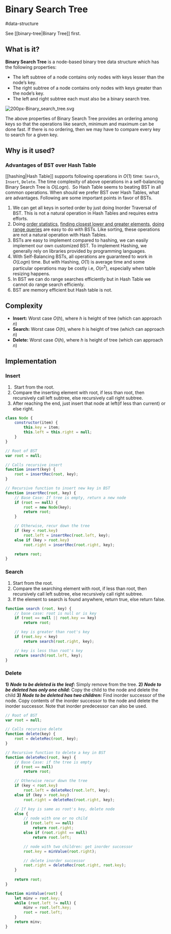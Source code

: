 # Binary Search Tree
#data-structure 

See [[binary-tree|Binary Tree]] first.

## What is it?
**Binary Search Tree** is a node-based binary tree data structure which has the following properties:

- The left subtree of a node contains only nodes with keys lesser than the node’s key.
- The right subtree of a node contains only nodes with keys greater than the node’s key.
- The left and right subtree each must also be a binary search tree.

![200px-Binary_search_tree.svg](https://media.geeksforgeeks.org/wp-content/uploads/BSTSearch.png "Click to enlarge")

The above properties of Binary Search Tree provides an ordering among keys so that the operations like search, minimum and maximum can be done fast. If there is no ordering, then we may have to compare every key to search for a given key.

## Why is it used?
### Advantages of BST over Hash Table
[[hashing|Hash Table]] supports following operations in $O(1)$ time: `Search`, `Insert`, `Delete`. The time complexity of above operations in a self-balancing Binary Search Tree is $O(Logn)$.  So Hash Table seems to beating BST in all common operations. When should we prefer BST over Hash Tables, what are advantages. Following are some important points in favor of BSTs.

1. We can get all keys in sorted order by just doing Inorder Traversal of BST. This is not a natural operation in Hash Tables and requires extra efforts.
2. Doing [order statistics](https://www.geeksforgeeks.org/find-k-th-smallest-element-in-bst-order-statistics-in-bst/), [finding closest lower and greater elements](https://www.geeksforgeeks.org/floor-and-ceil-from-a-bst/), [doing range queries](https://www.geeksforgeeks.org/print-bst-keys-in-the-given-range/) are easy to do with BSTs. Like sorting, these operations are not a natural operation with Hash Tables.
3. BSTs are easy to implement compared to hashing, we can easily implement our own customized BST. To implement Hashing, we generally rely on libraries provided by programming languages.
4. With Self-Balancing BSTs, all operations are guaranteed to work in $O(Logn)$ time. But with Hashing, $O(1)$ is average time and some particular operations may be costly i.e, $O(n^2)$, especially when table resizing happens.
5. In BST we can do range searches efficiently but in Hash Table we cannot do range search efficienly.
6. BST are memory efficient but Hash table is not.

## Complexity
- **Insert:** Worst case $O(h)$, where $h$ is height of tree (which can approach $n$)
- **Search:** Worst case $O(h)$, where $h$ is height of tree (which can approach $n$)
- **Delete:** Worst case $O(h)$, where $h$ is height of tree (which can approach $n$)

## Implementation
### Insert
1.   Start from the root. 
2.  Compare the inserting element with root, if less than root, then recursively call left subtree, else recursively call right subtree. 
3.  After reaching the end, just insert that node at left(if less than current) or else right.

```javascript
class Node {
	constructor(item) {
		this.key = item;
		this.left = this.right = null;
	}
}

// Root of BST
var root = null;

// Calls recursive insert
function insert(key) {
	root = insertRec(root, key);
}

// Recursive function to insert new key in BST
function insertRec(root, key) {
	// Base Case: If tree is empty, return a new node
	if (root == null) {
		root = new Node(key);
		return root;
	} 

	// Otherwise, recur down the tree
	if (key < root.key)
		root.left = insertRec(root.left, key);
	else if (key > root.key)
		root.right = insertRec(root.right, key);

	return root;
}
```

### Search
1.  Start from the root. 
2.  Compare the searching element with root, if less than root, then recursively call left subtree, else recursively call right subtree. 
3.  If the element to search is found anywhere, return true, else return false.

```javascript
function search (root, key) {
	// base case: root is null or is key
	if (root == null || root.key == key)
		return root;

	// key is greater than root's key
	if (root.key < key)
		return search(root.right, key);

	// key is less than root's key
	return search(root.left, key);
}
```

### Delete
**1)** _**Node to be deleted is the**_ _**leaf:**_ Simply remove from the tree.
**2)** _**Node to be deleted has only one child:**_ Copy the child to the node and delete the child
**3)** _**Node to be deleted has two children:**_ Find inorder successor of the node. Copy contents of the inorder successor to the node and delete the inorder successor. Note that inorder predecessor can also be used.

```javascript
// Root of BST
var root = null;

// Calls recursive delete
function delete(key) {
	root = deleteRec(root, key);
}

// Recursive function to delete a key in BST
function deleteRec(root, key) {
	// Base Case: if the tree is empty
	if (root == null)
		return root;

	// Otherwise recur down the tree
	if (key < root.key)
		root.left = deleteRec(root.left, key);
	else if (key > root.key)
		root.right = deleteRec(root.right, key);

	// If key is same as root's key, delete node
	else {
		// node with one or no child
		if (root.left == null)
			return root.right;
		else if (root.right == null)
			return root.left;

		// node with two children: get inorder successor
		root.key = minValue(root.right);

		// delete inorder successor
		root.right = deleteRec(root.right, root.key);
	}
	
	return root;
}

function minValue(root) {
	let minv = root.key;
	while (root.left != null) {
		minv = root.left.key;
		root = root.left;
	}
	return minv;
}
```

